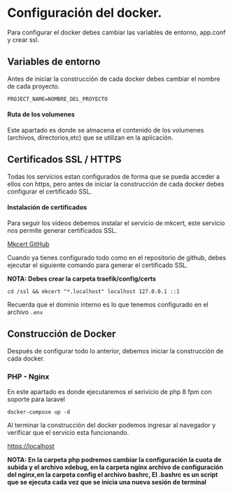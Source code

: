 # Configuración del docker.

Para configurar el docker debes cambiar las variables de entorno, app.conf y crear ssl.

## Variables de entorno

Antes de iniciar la construcción de cada docker debes cambiar el nombre de cada proyecto.

``PROJECT_NAME=NOMBRE_DEL_PROYECTO``

#### Ruta de los volumenes
Este apartado es donde se almacena el contenido de los volumenes (archivos, directorios,etc) que se utilizan en la aplicación.

## Certificados SSL / HTTPS

Todas los servicios estan configurados de forma que se pueda acceder a ellos con https, pero antes de iniciar la construcción de cada docker debes configurar el certificado SSL.

#### Instalación de certificados

Para seguir los videos debemos instalar el servicio de mkcert, este servicio nos permite generar certificados SSL.

[Mkcert GitHub](https://github.com/FiloSottile/mkcert)

Cuando ya tienes configurado todo como en el repositorio de github, debes ejecutar el siguiente comando para generar el certificado SSL.

**NOTA: Debes crear la carpeta traefik/config/certs**

``cd /ssl && mkcert "*.localhost" localhost 127.0.0.1 ::1``

Recuerda que el dominio interno es lo que tenemos configurado en el archivo  ``.env``

## Construcción de Docker

Después de configurar todo lo anterior, debemos iniciar la construcción de cada docker.


### PHP - Nginx

En este apartado es donde ejecutaremos el serivicio de php 8 fpm con soporte para laravel

``docker-compose up -d``

Al terminar la construcción del docker podemos ingresar al navegador y verificar que el servicio esta funcionando.

<https://localhost>

**NOTA: En la carpeta php podremos cambiar la configuración la cuota de subida y el archivo xdebug, en la carpeta nginx archivo de configuración del nginx,en la carpeta config el archivo bashrc, El .bashrc es un script que se ejecuta cada vez que se inicia una nueva sesión de terminal**